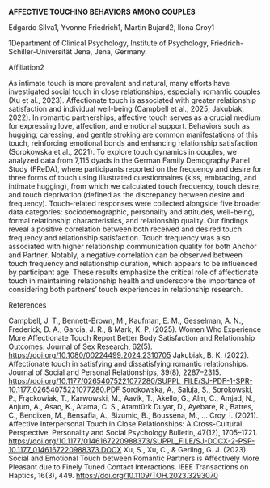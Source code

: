 **AFFECTIVE TOUCHING BEHAVIORS AMONG COUPLES**

Edgardo Silva1, Yvonne Friedrich1, Martin Bujard2, Ilona Croy1

1Department of Clinical Psychology, Institute of Psychology, Friedrich-Schiller-Universität Jena, Jena, Germany.

Affiliation2 

As intimate touch is more prevalent and natural, many efforts have investigated social touch in close relationships, especially romantic couples (Xu et al., 2023). Affectionate touch is associated with greater relationship satisfaction and individual well-being (Campbell et al., 2025; Jakubiak, 2022). In romantic partnerships, affective touch serves as a crucial medium for expressing love, affection, and emotional support. Behaviors such as hugging, caressing, and gentle stroking are common manifestations of this touch, reinforcing emotional bonds and enhancing relationship satisfaction (Sorokowska et al., 2021).
To explore touch dynamics in couples, we analyzed data from 7,115 dyads in the German Family Demography Panel Study (FReDA), where participants reported on the frequency and desire for three forms of touch using illustrated questionnaires (kiss, embracing, and intimate hugging), from which we calculated touch frequency, touch desire, and touch deprivation (defined as the discrepancy between desire and frequency). 
Touch-related responses were collected alongside five broader data categories: sociodemographic, personality and attitudes, well-being, formal relationship characteristics, and relationship quality.
Our findings reveal a positive correlation between both received and desired touch frequency and relationship satisfaction. Touch frequency was also associated with higher relationship communication quality for both Anchor and Partner. Notably, a negative correlation can be observed between touch frequency and relationship duration, which appears to be influenced by participant age.
These results emphasize the critical role of affectionate touch in maintaining relationship health and underscore the importance of considering both partners’ touch experiences in relationship research. 


References

Campbell, J. T., Bennett-Brown, M., Kaufman, E. M., Gesselman, A. N., Frederick, D. A., Garcia, J. R., & Mark, K. P. (2025). Women Who Experience More Affectionate Touch Report Better Body Satisfaction and Relationship Outcomes. Journal of Sex Research, 62(5). https://doi.org/10.1080/00224499.2024.2310705
Jakubiak, B. K. (2022). Affectionate touch in satisfying and dissatisfying romantic relationships. Journal of Social and Personal Relationships, 39(8), 2287–2315. https://doi.org/10.1177/02654075221077280/SUPPL_FILE/SJ-PDF-1-SPR-10.1177_02654075221077280.PDF
Sorokowska, A., Saluja, S., Sorokowski, P., Frąckowiak, T., Karwowski, M., Aavik, T., Akello, G., Alm, C., Amjad, N., Anjum, A., Asao, K., Atama, C. S., Atamtürk Duyar, D., Ayebare, R., Batres, C., Bendixen, M., Bensafia, A., Bizumic, B., Boussena, M., … Croy, I. (2021). Affective Interpersonal Touch in Close Relationships: A Cross-Cultural Perspective. Personality and Social Psychology Bulletin, 47(12), 1705–1721. https://doi.org/10.1177/0146167220988373/SUPPL_FILE/SJ-DOCX-2-PSP-10.1177_0146167220988373.DOCX
Xu, S., Xu, C., & Gerling, G. J. (2023). Social and Emotional Touch between Romantic Partners is Affectively More Pleasant due to Finely Tuned Contact Interactions. IEEE Transactions on Haptics, 16(3), 449. https://doi.org/10.1109/TOH.2023.3293070